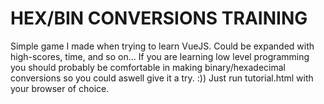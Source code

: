 # HEX/BIN CONVERSIONS TRAINING
Simple game I made when trying to learn VueJS. Could be expanded with high-scores, time, and so on...
If you are learning low level programming you should probably be comfortable in making binary/hexadecimal conversions so you could aswell give it a try. :))
Just run tutorial.html with your browser of choice.
